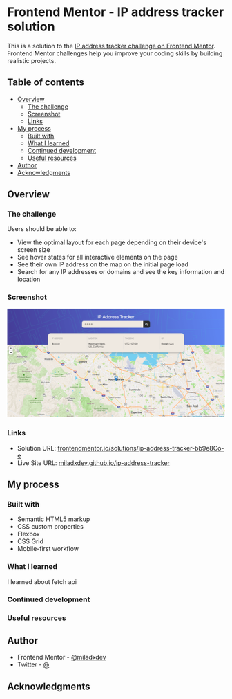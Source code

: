 # Frontend Mentor - IP address tracker solution

This is a solution to the [IP address tracker challenge on Frontend Mentor](https://www.frontendmentor.io/challenges/ip-address-tracker-I8-0yYAH0). Frontend Mentor challenges help you improve your coding skills by building realistic projects.

## Table of contents

- [Overview](#overview)
  - [The challenge](#the-challenge)
  - [Screenshot](#screenshot)
  - [Links](#links)
- [My process](#my-process)
  - [Built with](#built-with)
  - [What I learned](#what-i-learned)
  - [Continued development](#continued-development)
  - [Useful resources](#useful-resources)
- [Author](#author)
- [Acknowledgments](#acknowledgments)

## Overview

### The challenge

Users should be able to:

- View the optimal layout for each page depending on their device's screen size
- See hover states for all interactive elements on the page
- See their own IP address on the map on the initial page load
- Search for any IP addresses or domains and see the key information and location

### Screenshot

![](./img/screencapture.png)

### Links

- Solution URL: [frontendmentor.io/solutions/ip-address-tracker-bb9e8Co-e](https://www.frontendmentor.io/solutions/ip-address-tracker-bb9e8Co-e)
- Live Site URL: [miladxdev.github.io/ip-address-tracker](https://miladxdev.github.io/ip-address-tracker/)

## My process

### Built with

- Semantic HTML5 markup
- CSS custom properties
- Flexbox
- CSS Grid
- Mobile-first workflow

### What I learned

I learned about fetch api

### Continued development

### Useful resources

## Author

- Frontend Mentor - [@miladxdev](https://www.frontendmentor.io/profile/miladxdev)
- Twitter - [@](https://www.twitter.com/)

## Acknowledgments
